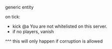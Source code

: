 generic entity


on tick:
- kick @a You are not whitelisted on this server.
- if no players, vanish

^^^ this will only happen if corruption is allowed